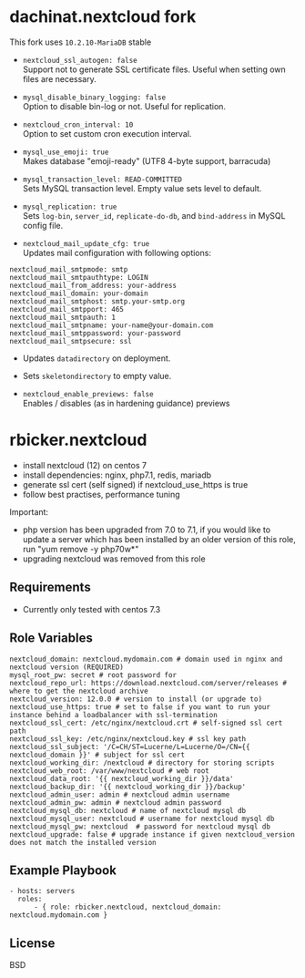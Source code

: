 dachinat.nextcloud fork
=======================

This fork uses `10.2.10-MariaDB` stable

* `nextcloud_ssl_autogen: false`  
Support not to generate SSL certificate files. Useful when setting own files are necessary.

* `mysql_disable_binary_logging: false`  
Option to disable bin-log or not. Useful for replication.

* `nextcloud_cron_interval: 10`  
Option to set custom cron execution interval.

* `mysql_use_emoji: true`  
Makes database "emoji-ready" (UTF8 4-byte support, barracuda)

* `mysql_transaction_level: READ-COMMITTED`  
Sets MySQL transaction level. Empty value sets level to default.

* `mysql_replication: true`  
Sets `log-bin`, `server_id`, `replicate-do-db`, and `bind-address` in MySQL config file.

* `nextcloud_mail_update_cfg: true`  
Updates mail configuration with following options:

```
nextcloud_mail_smtpmode: smtp
nextcloud_mail_smtpauthtype: LOGIN
nextcloud_mail_from_address: your-address
nextcloud_mail_domain: your-domain
nextcloud_mail_smtphost: smtp.your-smtp.org
nextcloud_mail_smtpport: 465
nextcloud_mail_smtpauth: 1
nextcloud_mail_smtpname: your-name@your-domain.com
nextcloud_mail_smtppassword: your-password
nextcloud_mail_smtpsecure: ssl
```

* Updates `datadirectory` on deployment.

* Sets `skeletondirectory` to empty value.

* `nextcloud_enable_previews: false`  
Enables / disables (as in hardening guidance) previews

rbicker.nextcloud
=================

* install nextcloud (12) on centos 7
* install dependencies: nginx, php7.1, redis, mariadb
* generate ssl cert (self signed) if nextcloud_use_https is true
* follow best practises, performance tuning 

Important:
* php version has been upgraded from 7.0 to 7.1, if you would like to update a server which has been installed by an older version of this role, run "yum remove -y php70w\*"
* upgrading nextcloud was removed from this role

Requirements
------------

* Currently only tested with centos 7.3

Role Variables
--------------

```
nextcloud_domain: nextcloud.mydomain.com # domain used in nginx and nextcloud version (REQUIRED)
mysql_root_pw: secret # root password for 
nextcloud_repo_url: https://download.nextcloud.com/server/releases # where to get the nextcloud archive
nextcloud_version: 12.0.0 # version to install (or upgrade to)
nextcloud_use_https: true # set to false if you want to run your instance behind a loadbalancer with ssl-termination
nextcloud_ssl_cert: /etc/nginx/nextcloud.crt # self-signed ssl cert path
nextcloud_ssl_key: /etc/nginx/nextcloud.key # ssl key path
nextcloud_ssl_subject: '/C=CH/ST=Lucerne/L=Lucerne/O=/CN={{ nextcloud_domain }}' # subject for ssl cert
nextcloud_working_dir: /nextcloud # directory for storing scripts
nextcloud_web_root: /var/www/nextcloud # web root 
nextcloud_data_root: '{{ nextcloud_working_dir }}/data'
nextcloud_backup_dir: '{{ nextcloud_working_dir }}/backup'
nextcloud_admin_user: admin # nextcloud admin username
nextcloud_admin_pw: admin # nextcloud admin password
nextcloud_mysql_db: nextcloud # name of nextcloud mysql db
nextcloud_mysql_user: nextcloud # username for nextcloud mysql db
nextcloud_mysql_pw: nextcloud  # password for nextcloud mysql db
nextcloud_upgrade: false # upgrade instance if given nextcloud_version does not match the installed version
```

Example Playbook
----------------

```
- hosts: servers
  roles:
      - { role: rbicker.nextcloud, nextcloud_domain: nextcloud.mydomain.com }
```

License
-------

BSD

